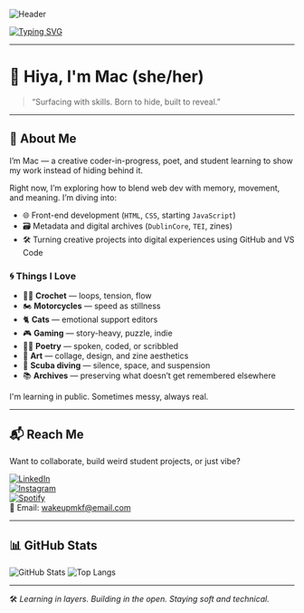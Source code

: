 ![Header](https://media0.giphy.com/media/v1.Y2lkPTc5MGI3NjExaThzdW5hN3lyYWM5aTJobW92b2VxNno2dmY2Y2V0NHEyamZxMnpiYSZlcD12MV9pbnRlcm5hbF9naWZfYnlfaWQmY3Q9Zw/PQh01joFJlU6A/giphy.gif)

[![Typing SVG](https://readme-typing-svg.demolab.com?font=Fira+Code&pause=1000&color=7F66FF&width=500&lines=Creative+Coder+%7C+Crocheter+of+Code;Poet+%7C+Student+%7C+Scuba+Diver;Building+by+Doing+%7C+Showing+%3E+Hiding)](https://git.io/typing-svg)

---

# 🫧 Hiya, I'm Mac (she/her)

> “Surfacing with skills. Born to hide, built to reveal.”

---

## 🧠 About Me

I’m Mac — a creative coder-in-progress, poet, and student learning to show my work instead of hiding behind it.

Right now, I’m exploring how to blend web dev with memory, movement, and meaning. I’m diving into:

- 🌐 Front-end development (`HTML`, `CSS`, starting `JavaScript`)
- 🗃️ Metadata and digital archives (`DublinCore`, `TEI`, zines)
- 🛠️ Turning creative projects into digital experiences using GitHub and VS Code

### 🌀 Things I Love

- 🧶🧵 **Crochet** — loops, tension, flow  
- 🏍 **Motorcycles** — speed as stillness  
- 🐈 **Cats** — emotional support editors  
- 🎮 **Gaming** — story-heavy, puzzle, indie  
- ✍🏽 **Poetry** — spoken, coded, or scribbled  
- 🎨 **Art** — collage, design, and zine aesthetics  
- 🌊 **Scuba diving** — silence, space, and suspension  
- 📚 **Archives** — preserving what doesn’t get remembered elsewhere

I'm learning in public. Sometimes messy, always real.

---

## 📬 Reach Me

Want to collaborate, build weird student projects, or just vibe?

[![LinkedIn](https://img.shields.io/badge/LinkedIn-blue?style=flat-square&logo=linkedin&logoColor=white)](www.linkedin.com/in/mmfarrelly)  
[![Instagram](https://img.shields.io/badge/Instagram-purple?style=flat-square&logo=instagram&logoColor=white)](https://www.instagram.com/wakeupmkf/)  
[![Spotify](https://img.shields.io/badge/Spotify-listening-green?style=flat-square&logo=spotify&logoColor=white)](https://open.spotify.com/user/user=22hmlenmo2dv6x2efb6ymkprq)  
📧 Email: [wakeupmkf@email.com](mailto:wakeupmkf@email.com)

---

## 📊 GitHub Stats

![GitHub Stats](https://github-readme-stats.vercel.app/api?username=YOUR-GITHUB-USERNAME&show_icons=true)
![Top Langs](https://github-readme-stats.vercel.app/api/top-langs/?username=YOUR-GITHUB-USERNAME&layout=compact)

---

🛠 _Learning in layers. Building in the open. Staying soft and technical._

